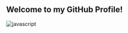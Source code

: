 ## Welcome to my GitHub Profile!

![javascript]("https://cdn.jsdelivr.net/gh/devicons/devicon@latest/devicon.min.css")
